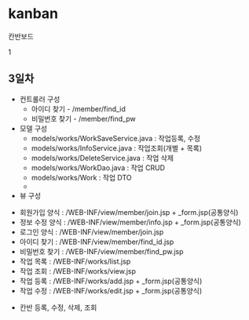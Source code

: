 # kanban
칸반보드


1
## 3일차

* 컨트롤러 구성
    - 아이디 찾기 - /member/find_id
    - 비밀번호 찾기 - /member/find_pw
* 모델 구성
  - models/works/WorkSaveService.java : 작업등록, 수정
  - models/works/InfoService.java :  작업조회(개별 + 목록)
  - models/works/DeleteService.java : 작업 삭제
  - models/works/WorkDao.java : 작업 CRUD
  - models/works/Work : 작업 DTO
  - 
* 뷰 구성
 - 회원가입 양식 : /WEB-INF/view/member/join.jsp + _form.jsp(공통양식)
 - 정보 수정 양식 : /WEB-INF/view/member/info.jsp + _form.jsp(공통양식)
 - 로그인 양식 :  /WEB-INF/view/member/join.jsp
 - 아이디 찾기 : /WEB-INF/view/member/find_id.jsp
 - 비밀번호 찾기 : /WEB-INF/view/member/find_pw.jsp
 - 작업 목록 : /WEB-INF/works/list.jsp
 - 작업 조회 : /WEB-INF/works/view.jsp
 - 작업 등록 : /WEB-INF/works/add.jsp + _form.jsp(공통양식)
 - 작업 수정 : /WEB-INF/works/edit.jsp + _form.jsp(공통양식)
* 칸반 등록, 수정, 삭제, 조회

